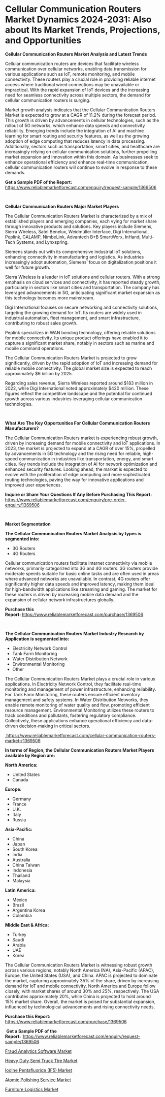 <p><h1>Cellular Communication Routers Market Dynamics 2024-2031: Also about Its Market Trends, Projections, and Opportunities</h1></p><p><strong>Cellular Communication Routers Market Analysis and Latest Trends</strong></p>
<p><p>Cellular communication routers are devices that facilitate wireless communication over cellular networks, enabling data transmission for various applications such as IoT, remote monitoring, and mobile connectivity. These routers play a crucial role in providing reliable internet access where traditional wired connections may be unavailable or impractical. With the rapid expansion of IoT devices and the increasing need for seamless connectivity across multiple sectors, the demand for cellular communication routers is surging.</p><p>Market growth analysis indicates that the Cellular Communication Routers Market is expected to grow at a CAGR of 11.2% during the forecast period. This growth is driven by advancements in cellular technologies, such as the rollout of 5G networks, which enhance data speeds and connectivity reliability. Emerging trends include the integration of AI and machine learning for smart routing and security features, as well as the growing adoption of edge computing that reduces latency in data processing. Additionally, sectors such as transportation, smart cities, and healthcare are increasingly relying on cellular communication solutions, further propelling market expansion and innovation within this domain. As businesses seek to enhance operational efficiency and enhance real-time communication, cellular communication routers will continue to evolve in response to these demands.</p></p>
<p><strong>Get a Sample PDF of the Report:&nbsp;</strong> <a href="https://www.reliablemarketforecast.com/enquiry/request-sample/1369506?utm_campaign=1834&utm_medium=2&utm_source=Github&utm_content=ia&utm_term=06122024&utm_id=cellular-communication-routers">https://www.reliablemarketforecast.com/enquiry/request-sample/1369506</a></p>
<p>&nbsp;</p>
<p><strong>Cellular Communication Routers Major Market Players</strong></p>
<p><p>The Cellular Communication Routers Market is characterized by a mix of established players and emerging companies, each vying for market share through innovative products and solutions. Key players include Siemens, Sierra Wireless, Satel Benelux, Weidmüller Interface, Digi International, Peplink, CALAMP, NimbeLink, Advantech B+B SmartWorx, InHand, Multi-Tech Systems, and Lynxspring.</p><p>Siemens stands out with its comprehensive industrial IoT solutions, enhancing connectivity in manufacturing and logistics. As industries increasingly adopt automation, Siemens’ focus on digitalization positions it well for future growth.</p><p>Sierra Wireless is a leader in IoT solutions and cellular routers. With a strong emphasis on cloud services and connectivity, it has reported steady growth, particularly in sectors like smart cities and transportation. The company has leveraged advancements in 5G, anticipating significant market expansion as this technology becomes more mainstream.</p><p>Digi International focuses on secure networking and connectivity solutions, targeting the growing demand for IoT. Its routers are widely used in industrial automation, fleet management, and smart infrastructure, contributing to robust sales growth.</p><p>Peplink specializes in WAN bonding technology, offering reliable solutions for mobile connectivity. Its unique product offerings have enabled it to capture a significant market share, notably in sectors such as marine and mobile command operations.</p><p>The Cellular Communication Routers Market is projected to grow significantly, driven by the rapid adoption of IoT and increasing demand for reliable mobile connectivity. The global market size is expected to reach approximately $6 billion by 2025.</p><p>Regarding sales revenue, Sierra Wireless reported around $183 million in 2022, while Digi International noted approximately $420 million. These figures reflect the competitive landscape and the potential for continued growth across various industries leveraging cellular communication technologies.</p></p>
<p>&nbsp;</p>
<p><strong>What Are The Key Opportunities For Cellular Communication Routers Manufacturers?</strong></p>
<p><p>The Cellular Communication Routers market is experiencing robust growth, driven by increasing demand for mobile connectivity and IoT applications. In 2023, the market is projected to expand at a CAGR of over 15%, propelled by advancements in 5G technology and the rising need for reliable, high-speed communication in industries like transportation, energy, and smart cities. Key trends include the integration of AI for network optimization and enhanced security features. Looking ahead, the market is expected to evolve with the proliferation of edge computing and more sophisticated routing technologies, paving the way for innovative applications and improved user experiences.</p></p>
<p><strong>Inquire or Share Your Questions If Any Before Purchasing This Report:</strong> <a href="https://www.reliablemarketforecast.com/enquiry/pre-order-enquiry/1369506?utm_campaign=1834&utm_medium=2&utm_source=Github&utm_content=ia&utm_term=06122024&utm_id=cellular-communication-routers">https://www.reliablemarketforecast.com/enquiry/pre-order-enquiry/1369506</a></p>
<p>&nbsp;</p>
<p><strong>Market Segmentation</strong></p>
<p><strong>The Cellular Communication Routers Market Analysis by types is segmented into:</strong></p>
<p><ul><li>3G Routers</li><li>4G Routers</li></ul></p>
<p><p>Cellular communication routers facilitate internet connectivity via mobile networks, primarily categorized into 3G and 4G routers. 3G routers provide moderate speeds suitable for basic online tasks and are often used in areas where advanced networks are unavailable. In contrast, 4G routers offer significantly higher data speeds and improved latency, making them ideal for high-bandwidth applications like streaming and gaming. The market for these routers is driven by increasing mobile data demand and the expansion of cellular network infrastructures globally.</p></p>
<p><strong>Purchase this Report:&nbsp;</strong><a href="https://www.reliablemarketforecast.com/purchase/1369506?utm_campaign=1834&utm_medium=2&utm_source=Github&utm_content=ia&utm_term=06122024&utm_id=cellular-communication-routers">https://www.reliablemarketforecast.com/purchase/1369506</a></p>
<p>&nbsp;</p>
<p><strong>The Cellular Communication Routers Market Industry Research by Application is segmented into:</strong></p>
<p><ul><li>Electricity Network Control</li><li>Tank Farm Monitoring</li><li>Water Distribution Network</li><li>Environmental Monitoring</li><li>Other</li></ul></p>
<p><p>The Cellular Communication Routers Market plays a crucial role in various applications. In Electricity Network Control, they facilitate real-time monitoring and management of power infrastructure, enhancing reliability. For Tank Farm Monitoring, these routers ensure efficient inventory management and safety systems. In Water Distribution Networks, they enable remote monitoring of water quality and flow, promoting efficient resource management. Environmental Monitoring utilizes these routers to track conditions and pollutants, fostering regulatory compliance. Collectively, these applications enhance operational efficiency and data-driven decision-making in critical sectors.</p></p>
<p><a href="https://www.reliablemarketforecast.com/cellular-communication-routers-market-r1369506?utm_campaign=1834&utm_medium=2&utm_source=Github&utm_content=ia&utm_term=06122024&utm_id=cellular-communication-routers">&nbsp;https://www.reliablemarketforecast.com/cellular-communication-routers-market-r1369506</a></p>
<p><strong>In terms of Region, the Cellular Communication Routers Market Players available by Region are:</strong></p>
<p>
    <p> <strong> North America: </strong>
        <ul>
            <li>United States</li>
            <li>Canada</li>
        </ul>
        </p> 
    <p> <strong> Europe: </strong>
        <ul>
            <li>Germany</li>
            <li>France</li>
            <li>U.K.</li>
            <li>Italy</li>
            <li>Russia</li>
        </ul>
        </p> 
    <p> <strong> Asia-Pacific: </strong>
        <ul>
            <li>China</li>
            <li>Japan</li>
            <li>South Korea</li>
            <li>India</li>
            <li>Australia</li>
            <li>China Taiwan</li>
            <li>Indonesia</li>
            <li>Thailand</li>
            <li>Malaysia</li>
        </ul>
        </p> 
    <p> <strong> Latin America: </strong>
        <ul>
            <li>Mexico</li>
            <li>Brazil</li>
            <li>Argentina Korea</li>
            <li>Colombia</li>
        </ul>
        </p> 
    <p> <strong> Middle East & Africa: </strong>
        <ul>
            <li>Turkey</li>
            <li>Saudi</li>
            <li>Arabia</li>
            <li>UAE</li>
            <li>Korea</li>
        </ul>
    </p>
    </p>
<p><p>The Cellular Communication Routers Market is witnessing robust growth across various regions, notably North America (NA), Asia-Pacific (APAC), Europe, the United States (USA), and China. APAC is projected to dominate the market, capturing approximately 35% of the share, driven by increasing demand for IoT and mobile connectivity. North America and Europe follow closely, with market shares of around 30% and 25%, respectively. The USA contributes approximately 20%, while China is projected to hold around 15% market share. Overall, the market is poised for substantial expansion, influenced by technological advancements and rising connectivity needs.</p></p>
<p><strong>Purchase this Report: </strong><a href="https://www.reliablemarketforecast.com/purchase/1369506?utm_campaign=1834&utm_medium=2&utm_source=Github&utm_content=ia&utm_term=06122024&utm_id=cellular-communication-routers">https://www.reliablemarketforecast.com/purchase/1369506</a></p>
<p>&nbsp;<strong>Get a Sample PDF of the Report:&nbsp;&nbsp;</strong><a href="https://www.reliablemarketforecast.com/enquiry/request-sample/1369506?utm_campaign=1834&utm_medium=2&utm_source=Github&utm_content=ia&utm_term=06122024&utm_id=cellular-communication-routers">https://www.reliablemarketforecast.com/enquiry/request-sample/1369506</a></p>
<p><strong></strong></p>
<p><p><a href="https://www.linkedin.com/pulse/fraud-analytics-software-market-trend-analysis-highlights-vqxef?utm_campaign=1834&utm_medium=2&utm_source=Github&utm_content=ia&utm_term=06122024&utm_id=cellular-communication-routers">Fraud Analytics Software Market</a></p><p><a href="https://issuu.com/reportprime-2/docs/heavy-duty-semi-truck-tire-market-size-2030.pptx?utm_campaign=1834&utm_medium=2&utm_source=Github&utm_content=ia&utm_term=06122024&utm_id=cellular-communication-routers">Heavy Duty Semi Truck Tire Market</a></p><p><a href="https://github.com/ashepherd82/Market-Research-Report-List-6/blob/main/iodine-pentafluoride-if5-market.md?utm_campaign=1834&utm_medium=2&utm_source=Github&utm_content=ia&utm_term=06122024&utm_id=cellular-communication-routers">Iodine Pentafluoride (IF5) Market</a></p><p><a href="https://issuu.com/reportprime-2/docs/atomic-polishing-service-market-size-2030.pptx?utm_campaign=1834&utm_medium=2&utm_source=Github&utm_content=ia&utm_term=06122024&utm_id=cellular-communication-routers">Atomic Polishing Service Market</a></p><p><a href="https://www.linkedin.com/pulse/the-sympatico-insight-9odme?utm_campaign=1834&utm_medium=2&utm_source=Github&utm_content=ia&utm_term=06122024&utm_id=cellular-communication-routers">Furniture Logistics Market</a></p></p>
